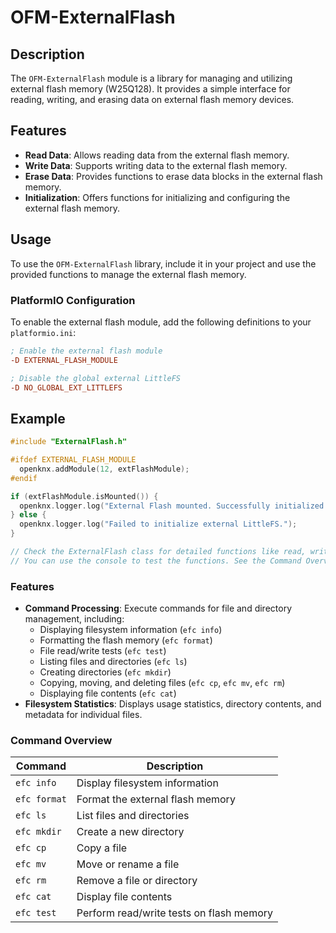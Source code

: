 # OFM-ExternalFlash

## Description

The `OFM-ExternalFlash` module is a library for managing and utilizing external flash memory (W25Q128). It provides a simple interface for reading, writing, and erasing data on external flash memory devices.

## Features

- **Read Data**: Allows reading data from the external flash memory.
- **Write Data**: Supports writing data to the external flash memory.
- **Erase Data**: Provides functions to erase data blocks in the external flash memory.
- **Initialization**: Offers functions for initializing and configuring the external flash memory.

## Usage

To use the `OFM-ExternalFlash` library, include it in your project and use the provided functions to manage the external flash memory. 

### PlatformIO Configuration
To enable the external flash module, add the following definitions to your `platformio.ini`:
```ini
; Enable the external flash module
-D EXTERNAL_FLASH_MODULE

; Disable the global external LittleFS
-D NO_GLOBAL_EXT_LITTLEFS
```

## Example

```cpp
#include "ExternalFlash.h"

#ifdef EXTERNAL_FLASH_MODULE
  openknx.addModule(12, extFlashModule);
#endif

if (extFlashModule.isMounted()) {
  openknx.logger.log("External Flash mounted. Successfully initialized external LittleFS.");
} else {
  openknx.logger.log("Failed to initialize external LittleFS.");
}

// Check the ExternalFlash class for detailed functions like read, write, erase, etc.
// You can use the console to test the functions. See the Command Overview.
```

### Features

- **Command Processing**: Execute commands for file and directory management, including:
  - Displaying filesystem information (`efc info`)
  - Formatting the flash memory (`efc format`)
  - File read/write tests (`efc test`)
  - Listing files and directories (`efc ls`)
  - Creating directories (`efc mkdir`)
  - Copying, moving, and deleting files (`efc cp`, `efc mv`, `efc rm`)
  - Displaying file contents (`efc cat`)
- **Filesystem Statistics**: Displays usage statistics, directory contents, and metadata for individual files.

### Command Overview

| Command    | Description                              |
|------------|------------------------------------------|
| `efc info` | Display filesystem information           |
| `efc format` | Format the external flash memory        |
| `efc ls`   | List files and directories               |
| `efc mkdir`| Create a new directory                   |
| `efc cp`   | Copy a file                              |
| `efc mv`   | Move or rename a file                    |
| `efc rm`   | Remove a file or directory               |
| `efc cat`  | Display file contents                    |
| `efc test` | Perform read/write tests on flash memory |
